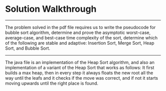 # Solution Walkthrough
___
The problem solved in the pdf file requires us to write the pseudocode for bubble sort algorithm, determine and prove the asymptotic worst-case, average-case, and best-case time complexity of the sort, determine which of the following are stable and adaptive: Insertion Sort, Merge Sort, Heap Sort, and Bubble Sort.
___

The java file is an implementation of the Heap Sort algorithm, and also an implementation of a variant of the Heap Sort that works as follows: It first builds a max heap, then in every step it always floats the new root all the way until the leafs and it checks if the move was correct, and if not it starts moving upwards until the right place is found.